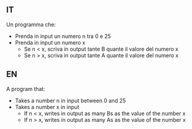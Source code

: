 ## IT
Un programma che:
- Prenda in input un numero n tra 0 e 25
- Prenda in input un numero x
    - Se n < x, scriva in output tante B quante il valore del numero x
    - Se n > x, scriva in output tante A quante il valore del numero x

## EN
A program that:
- Takes a number n in input between 0 and 25
- Takes a number x in input
    - If n < x, writes in output as many Bs as the value of the number x
    - If n > x, writes in output as many As as the value of the number x